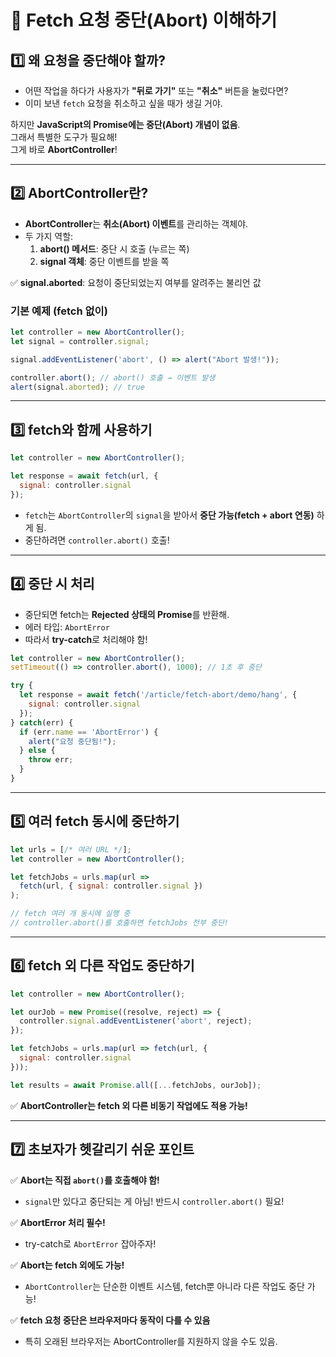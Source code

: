 
# 🛑 Fetch 요청 중단(Abort) 이해하기

## 1️⃣ 왜 요청을 중단해야 할까?

- 어떤 작업을 하다가 사용자가 **"뒤로 가기"** 또는 **"취소"** 버튼을 눌렀다면?
- 이미 보낸 `fetch` 요청을 취소하고 싶을 때가 생길 거야.

하지만 **JavaScript의 Promise에는 중단(Abort) 개념이 없음**.  
그래서 특별한 도구가 필요해!  
그게 바로 **AbortController**!

---

## 2️⃣ AbortController란?

- **AbortController**는 **취소(Abort) 이벤트**를 관리하는 객체야.
- 두 가지 역할:
    1. **abort() 메서드**: 중단 시 호출 (누르는 쪽)
    2. **signal 객체**: 중단 이벤트를 받을 쪽

✅ **signal.aborted**: 요청이 중단되었는지 여부를 알려주는 불리언 값

### 기본 예제 (fetch 없이)

```javascript
let controller = new AbortController();
let signal = controller.signal;

signal.addEventListener('abort', () => alert("Abort 발생!"));

controller.abort(); // abort() 호출 → 이벤트 발생
alert(signal.aborted); // true
```

---

## 3️⃣ fetch와 함께 사용하기

```javascript
let controller = new AbortController();

let response = await fetch(url, {
  signal: controller.signal
});
```

- `fetch`는 `AbortController`의 `signal`을 받아서 **중단 가능(fetch + abort 연동)** 하게 됨.
- 중단하려면 `controller.abort()` 호출!

---

## 4️⃣ 중단 시 처리

- 중단되면 fetch는 **Rejected 상태의 Promise**를 반환해.
- 에러 타입: `AbortError`
- 따라서 **try-catch**로 처리해야 함!

```javascript
let controller = new AbortController();
setTimeout(() => controller.abort(), 1000); // 1초 후 중단

try {
  let response = await fetch('/article/fetch-abort/demo/hang', {
    signal: controller.signal
  });
} catch(err) {
  if (err.name == 'AbortError') {
    alert("요청 중단됨!");
  } else {
    throw err;
  }
}
```

---

## 5️⃣ 여러 fetch 동시에 중단하기

```javascript
let urls = [/* 여러 URL */];
let controller = new AbortController();

let fetchJobs = urls.map(url =>
  fetch(url, { signal: controller.signal })
);

// fetch 여러 개 동시에 실행 중
// controller.abort()를 호출하면 fetchJobs 전부 중단!
```

---

## 6️⃣ fetch 외 다른 작업도 중단하기

```javascript
let controller = new AbortController();

let ourJob = new Promise((resolve, reject) => {
  controller.signal.addEventListener('abort', reject);
});

let fetchJobs = urls.map(url => fetch(url, {
  signal: controller.signal
}));

let results = await Promise.all([...fetchJobs, ourJob]);
```

✅ **AbortController는 fetch 외 다른 비동기 작업에도 적용 가능!**

---

## 7️⃣ 초보자가 헷갈리기 쉬운 포인트

✅ **Abort는 직접 `abort()`를 호출해야 함!**
- `signal`만 있다고 중단되는 게 아님! 반드시 `controller.abort()` 필요!

✅ **AbortError 처리 필수!**
- try-catch로 `AbortError` 잡아주자!

✅ **Abort는 fetch 외에도 가능!**
- `AbortController`는 단순한 이벤트 시스템, fetch뿐 아니라 다른 작업도 중단 가능!

✅ **fetch 요청 중단은 브라우저마다 동작이 다를 수 있음**
- 특히 오래된 브라우저는 AbortController를 지원하지 않을 수도 있음.
